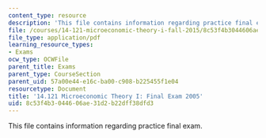 ```yaml
---
content_type: resource
description: 'This file contains information regarding practice final exam. '
file: /courses/14-121-microeconomic-theory-i-fall-2015/8c53f4b3044606ae31d2b22dff38dfd3_MIT14_121F15_finalf05.pdf
file_type: application/pdf
learning_resource_types:
- Exams
ocw_type: OCWFile
parent_title: Exams
parent_type: CourseSection
parent_uid: 57a00e44-e16c-ba00-c908-b225455f1e04
resourcetype: Document
title: '14.121 Microeconomic Theory I: Final Exam 2005'
uid: 8c53f4b3-0446-06ae-31d2-b22dff38dfd3
---
```

This file contains information regarding practice final exam. 

